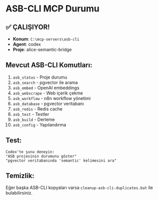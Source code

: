 # ASB-CLI MCP Durumu

## ✅ ÇALIŞIYOR!
- **Konum**: `C:\mcp-servers\asb-cli`
- **Agent**: codex
- **Proje**: alice-semantic-bridge

## Mevcut ASB-CLI Komutları:
1. `asb_status` - Proje durumu
2. `asb_search` - pgvector ile arama  
3. `asb_embed` - OpenAI embeddings
4. `asb_webscrape` - Web içerik çekme
5. `asb_workflow` - n8n workflow yönetimi
6. `asb_database` - pgvector veritabanı
7. `asb_redis` - Redis cache
8. `asb_test` - Testler
9. `asb_build` - Derleme
10. `asb_config` - Yapılandırma

## Test:
```
Codex'te şunu deneyin:
"ASB projesinin durumunu göster"
"pgvector veritabanında 'semantic' kelimesini ara"
```

## Temizlik:
Eğer başka ASB-CLI kopyaları varsa `cleanup-asb-cli-duplicates.bat` ile bulabilirsiniz.
